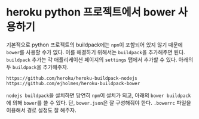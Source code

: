# heroku python 프로젝트에서 bower 사용하기

기본적으로  python 프로젝트의 buildpack에는 `npm`이 포함되어 있지 않기 때문에 `bower`를 사용할 수가 없다. 이를 해결하기 위해서는 `buildpack`을 추가해주면 된다. `buildpack` 추가는 각 애플리케이션 페이지의 `settings` 탭에서 추가할 수 있다. 아래의 두 `buildpack`을 추가해주자.

```
https://github.com/heroku/heroku-buildpack-nodejs
https://github.com/ejholmes/heroku-buildpack-bower
```

`nodejs buildpack`을 설치하면 당연히 `npm`이 설치가 되고, 아래의 `bower buildpack`에 의해 `bower`를 쓸 수 있다. 단, `bower.json`은 잘 구성해줘야 한다. `.bowerrc` 파일을 이용해서 경로 설정도 잘 해주자.
